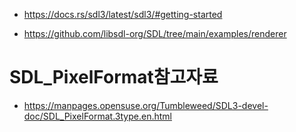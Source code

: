 - https://docs.rs/sdl3/latest/sdl3/#getting-started

- https://github.com/libsdl-org/SDL/tree/main/examples/renderer

# SDL_PixelFormat참고자료
- https://manpages.opensuse.org/Tumbleweed/SDL3-devel-doc/SDL_PixelFormat.3type.en.html

